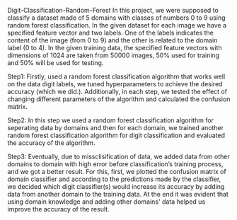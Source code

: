 Digit-Classification-Random-Forest
In this project, we were supposed to classify a dataset made of 5 domains with classes of numbers 0 to 9 using random forest classification. In the given dataset for each image we have a specified feature vector and two labels. One of the labels indicates the content of the image (from 0 to 9) and the other is related to the domain label (0 to 4). In the given training data, the specified feature vectors with dimensions of 1024 are taken from 50000 images, 50% used for training and 50% will be used for testing.

Step1:
Firstly, used a random forest classification algorithm that works well on the data digit labels, we tuned hyperparameters to achieve the desired accuracy (which we did.). Additionally, in each step, we tested the effect of changing different parameters of the algorithm and calculated the confusion matrix.

Step2:
In this step we used a random forest classification algorithm for seperating data by domains and then for each domain, we trained another random forest classification algorithm for digit classification and evaluated the accuracy of the algorithm.

Step3:
Eventually, due to missclisification of data, we added data from other domains to domain with high error before classification’s training process, and we got a better result. For this, first, we plotted the confusion matrix of domain classifier and according to the predictions made by the classifier, we decided which digit classifier(s) would increase its accuracy by adding data from another domain to the training data. At the end it was evident that using domain knowledge and adding other domains' data helped us improve the accuracy of the result.

